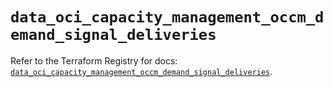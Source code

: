 # `data_oci_capacity_management_occm_demand_signal_deliveries`

Refer to the Terraform Registry for docs: [`data_oci_capacity_management_occm_demand_signal_deliveries`](https://registry.terraform.io/providers/hashicorp/oci/7.19.0/docs/data-sources/capacity_management_occm_demand_signal_deliveries).
